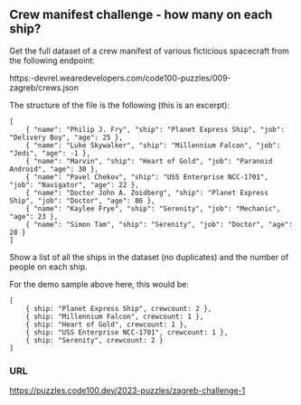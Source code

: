 ## Crew manifest challenge - how many on each ship?

Get the full dataset of a crew manifest of various ficticious spacecraft from the following endpoint:

https:-devrel.wearedevelopers.com/code100-puzzles/009-zagreb/crews.json

The structure of the file is the following (this is an excerpt):

```
[
    { "name": "Philip J. Fry", "ship": "Planet Express Ship", "job": "Delivery Boy", "age": 25 },
    { "name": "Luke Skywalker", "ship": "Millennium Falcon", "job": "Jedi", "age": -1 },
    { "name": "Marvin", "ship": "Heart of Gold", "job": "Paranoid Android", "age": 30 },
    { "name": "Pavel Chekov", "ship": "USS Enterprise NCC-1701", "job": "Navigator", "age": 22 },
    { "name": "Doctor John A. Zoidberg", "ship": "Planet Express Ship", "job": "Doctor", "age": 86 },
    { "name": "Kaylee Frye", "ship": "Serenity", "job": "Mechanic", "age": 23 },
    { "name": "Simon Tam", "ship": "Serenity", "job": "Doctor", "age": 28 }
]
```

Show a list of all the ships in the dataset (no duplicates) and the number of people on each ship.

For the demo sample above here, this would be:

```
[
    { ship: "Planet Express Ship", crewcount: 2 },
    { ship: "Millennium Falcon", crewcount: 1 },
    { ship: "Heart of Gold", crewcount: 1 },
    { ship: "USS Enterprise NCC-1701", crewcount: 1 },
    { ship: "Serenity", crewcount: 2 }
]
```

### URL

https://puzzles.code100.dev/2023-puzzles/zagreb-challenge-1
